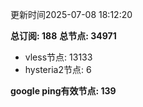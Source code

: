 更新时间2025-07-08 18:12:20

**总订阅: 188**
**总节点: 34971**
- vless节点: 13133
- hysteria2节点: 6

**google ping有效节点: 139**
